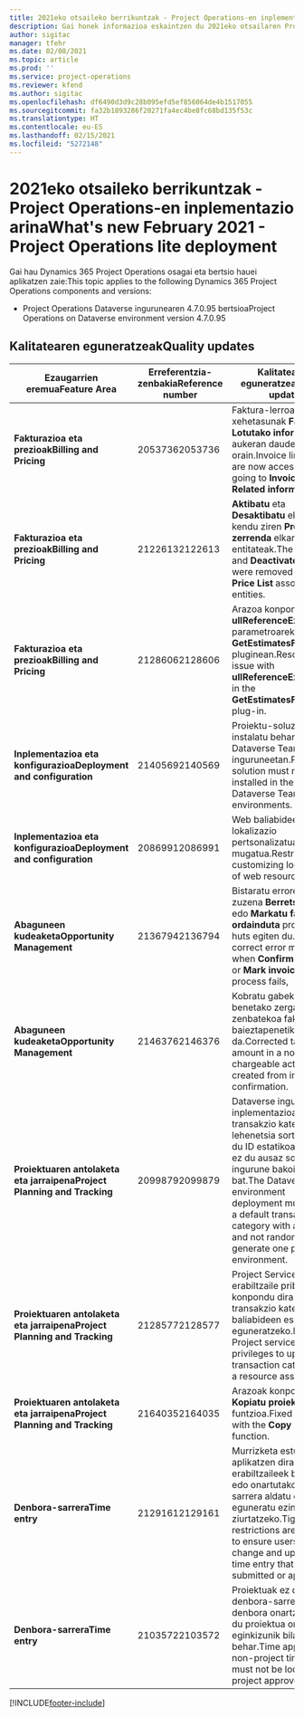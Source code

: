```yaml
---
title: 2021eko otsaileko berrikuntzak - Project Operations-en inplementazio arina
description: Gai honek informazioa eskaintzen du 2021eko otsailaren Project Operations inplementazio arinaren bertsioan eskuragarri dauden kalitate-eguneratzeei buruz.
author: sigitac
manager: tfehr
ms.date: 02/08/2021
ms.topic: article
ms.prod: ''
ms.service: project-operations
ms.reviewer: kfend
ms.author: sigitac
ms.openlocfilehash: df6490d3d9c28b095efd5ef856064de4b1517055
ms.sourcegitcommit: fa32b1893286f20271fa4ec4be8fc68bd135f53c
ms.translationtype: HT
ms.contentlocale: eu-ES
ms.lasthandoff: 02/15/2021
ms.locfileid: "5272148"
---
```

# <a name="whats-new-february-2021---project-operations-lite-deployment"></a><span data-ttu-id="56661-103">2021eko otsaileko berrikuntzak - Project Operations-en inplementazio arina</span><span class="sxs-lookup"><span data-stu-id="56661-103">What's new February 2021 - Project Operations lite deployment</span></span>

<span data-ttu-id="56661-104">Gai hau Dynamics 365 Project Operations osagai eta bertsio hauei aplikatzen zaie:</span><span class="sxs-lookup"><span data-stu-id="56661-104">This topic applies to the following Dynamics 365 Project Operations components and versions:</span></span>

  - <span data-ttu-id="56661-105">Project Operations Dataverse ingurunearen 4.7.0.95 bertsioa</span><span class="sxs-lookup"><span data-stu-id="56661-105">Project Operations on Dataverse environment version 4.7.0.95</span></span>

## <a name="quality-updates"></a><span data-ttu-id="56661-106">Kalitatearen eguneratzeak</span><span class="sxs-lookup"><span data-stu-id="56661-106">Quality updates</span></span>

| <span data-ttu-id="56661-107">**Ezaugarrien eremua**</span><span class="sxs-lookup"><span data-stu-id="56661-107">**Feature Area**</span></span> | <span data-ttu-id="56661-108">**Erreferentzia-zenbakia**</span><span class="sxs-lookup"><span data-stu-id="56661-108">**Reference number**</span></span> | <span data-ttu-id="56661-109">**Kalitatearen eguneratzea**</span><span class="sxs-lookup"><span data-stu-id="56661-109">**Quality update**</span></span> |
| --- | --- | --- |
| <span data-ttu-id="56661-110">**Fakturazioa eta prezioak**</span><span class="sxs-lookup"><span data-stu-id="56661-110">**Billing and Pricing**</span></span> | <span data-ttu-id="56661-111">2053736</span><span class="sxs-lookup"><span data-stu-id="56661-111">2053736</span></span> | <span data-ttu-id="56661-112">Faktura-lerroaren xehetasunak **Faktura** > **Lotutako informazioa** aukeran daude orain.</span><span class="sxs-lookup"><span data-stu-id="56661-112">Invoice line details are now accessible by going to **Invoice** > **Related information**.</span></span> |
| <span data-ttu-id="56661-113">**Fakturazioa eta prezioak**</span><span class="sxs-lookup"><span data-stu-id="56661-113">**Billing and Pricing**</span></span> | <span data-ttu-id="56661-114">2122613</span><span class="sxs-lookup"><span data-stu-id="56661-114">2122613</span></span> | <span data-ttu-id="56661-115">**Aktibatu** eta **Desaktibatu** ekintzak kendu ziren **Prezioen zerrenda** elkarteko entitateak.</span><span class="sxs-lookup"><span data-stu-id="56661-115">The **Activate** and **Deactivate** actions were removed from the **Price List** association entities.</span></span> |
| <span data-ttu-id="56661-116">**Fakturazioa eta prezioak**</span><span class="sxs-lookup"><span data-stu-id="56661-116">**Billing and Pricing**</span></span> | <span data-ttu-id="56661-117">2128606</span><span class="sxs-lookup"><span data-stu-id="56661-117">2128606</span></span> | <span data-ttu-id="56661-118">Arazoa konpondu da **ullReferenceException** parametroarekin **GetEstimatesForProject** pluginean.</span><span class="sxs-lookup"><span data-stu-id="56661-118">Resolved the issue with **ullReferenceException** in the **GetEstimatesForProject** plug-in.</span></span> |
| <span data-ttu-id="56661-119">**Inplementazioa eta konfigurazioa**</span><span class="sxs-lookup"><span data-stu-id="56661-119">**Deployment and configuration**</span></span> | <span data-ttu-id="56661-120">2140569</span><span class="sxs-lookup"><span data-stu-id="56661-120">2140569</span></span> | <span data-ttu-id="56661-121">Proiektu-soluzioa ez da instalatu behar Dataverse Teams inguruneetan.</span><span class="sxs-lookup"><span data-stu-id="56661-121">Project solution must not be installed in the Dataverse Teams environments.</span></span> |
| <span data-ttu-id="56661-122">**Inplementazioa eta konfigurazioa**</span><span class="sxs-lookup"><span data-stu-id="56661-122">**Deployment and configuration**</span></span> | <span data-ttu-id="56661-123">2086991</span><span class="sxs-lookup"><span data-stu-id="56661-123">2086991</span></span> | <span data-ttu-id="56661-124">Web baliabideen lokalizazio pertsonalizatua mugatua.</span><span class="sxs-lookup"><span data-stu-id="56661-124">Restricted customizing localization of web resources.</span></span> |
| <span data-ttu-id="56661-125">**Abaguneen kudeaketa**</span><span class="sxs-lookup"><span data-stu-id="56661-125">**Opportunity Management**</span></span> | <span data-ttu-id="56661-126">2136794</span><span class="sxs-lookup"><span data-stu-id="56661-126">2136794</span></span> | <span data-ttu-id="56661-127">Bistaratu errore mezu zuzena **Berretsi faktura** edo **Markatu faktura ordainduta** prozesuak huts egiten du.</span><span class="sxs-lookup"><span data-stu-id="56661-127">Display correct error message when **Confirm invoice** or **Mark invoice as paid** process fails,</span></span> |
| <span data-ttu-id="56661-128">**Abaguneen kudeaketa**</span><span class="sxs-lookup"><span data-stu-id="56661-128">**Opportunity Management**</span></span> | <span data-ttu-id="56661-129">2146376</span><span class="sxs-lookup"><span data-stu-id="56661-129">2146376</span></span> | <span data-ttu-id="56661-130">Kobratu gabeko benetako zergaren zenbatekoa fakturaren baieztapenetik sortzen da.</span><span class="sxs-lookup"><span data-stu-id="56661-130">Corrected tax amount in a non-chargeable actual is created from invoice confirmation.</span></span> |
| <span data-ttu-id="56661-131">**Proiektuaren antolaketa eta jarraipena**</span><span class="sxs-lookup"><span data-stu-id="56661-131">**Project Planning and Tracking**</span></span> | <span data-ttu-id="56661-132">2099879</span><span class="sxs-lookup"><span data-stu-id="56661-132">2099879</span></span> | <span data-ttu-id="56661-133">Dataverse ingurunearen inplementazioak transakzio kategoria lehenetsia sortu behar du ID estatikoarekin eta ez du ausaz sortu ingurune bakoitzeko bat.</span><span class="sxs-lookup"><span data-stu-id="56661-133">The Dataverse environment deployment must create a default transaction category with a static ID and not randomly generate one per environment.</span></span> |
| <span data-ttu-id="56661-134">**Proiektuaren antolaketa eta jarraipena**</span><span class="sxs-lookup"><span data-stu-id="56661-134">**Project Planning and Tracking**</span></span> | <span data-ttu-id="56661-135">2128577</span><span class="sxs-lookup"><span data-stu-id="56661-135">2128577</span></span> | <span data-ttu-id="56661-136">Project Service-ren erabiltzaile pribilegioak konpondu dira transakzio kategoria baliabideen esleipenean eguneratzeko.</span><span class="sxs-lookup"><span data-stu-id="56661-136">Fixed the Project service user privileges to update the transaction category on a resource assignment.</span></span> |
| <span data-ttu-id="56661-137">**Proiektuaren antolaketa eta jarraipena**</span><span class="sxs-lookup"><span data-stu-id="56661-137">**Project Planning and Tracking**</span></span> | <span data-ttu-id="56661-138">2164035</span><span class="sxs-lookup"><span data-stu-id="56661-138">2164035</span></span> | <span data-ttu-id="56661-139">Arazoak konpondu dira **Kopiatu proiektua** funtzioa.</span><span class="sxs-lookup"><span data-stu-id="56661-139">Fixed issues with the **Copy Project** function.</span></span> |
| <span data-ttu-id="56661-140">**Denbora-sarrera**</span><span class="sxs-lookup"><span data-stu-id="56661-140">**Time entry**</span></span> | <span data-ttu-id="56661-141">2129161</span><span class="sxs-lookup"><span data-stu-id="56661-141">2129161</span></span> | <span data-ttu-id="56661-142">Murrizketa estuagoak aplikatzen dira erabiltzaileek bidalitako edo onartutako denbora sarrera aldatu eta eguneratu ezin dutela ziurtatzeko.</span><span class="sxs-lookup"><span data-stu-id="56661-142">Tighter restrictions are applied to ensure users can't change and update a time entry that has been submitted or approved.</span></span> |
| <span data-ttu-id="56661-143">**Denbora-sarrera**</span><span class="sxs-lookup"><span data-stu-id="56661-143">**Time entry**</span></span> | <span data-ttu-id="56661-144">2103572</span><span class="sxs-lookup"><span data-stu-id="56661-144">2103572</span></span> | <span data-ttu-id="56661-145">Proiektuak ez diren denbora-sarreren denbora onartzeak ez du proiektua onartzeko eginkizunik bilatu behar.</span><span class="sxs-lookup"><span data-stu-id="56661-145">Time approval for non-project time entries must not be looking for project approver role.</span></span> |


[!INCLUDE[footer-include](../../includes/footer-banner.md)]